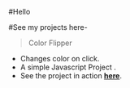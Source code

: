 #Hello

#See my projects here-

> Color Flipper
 * Changes color on click.
 * A simple Javascript Project .
 * See the project in action **[here](https://keshav-bajaj.github.io/projects/colorflipper/)**.
